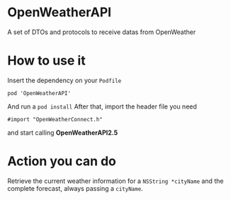 # OpenWeatherAPI
A set of DTOs and protocols to receive datas from OpenWeather

# How to use it
Insert the dependency on your `Podfile`

    pod 'OpenWeatherAPI'

And run a `pod install`
After that, import the header file you need

    #import "OpenWeatherConnect.h"

and start calling **OpenWeatherAPI2.5**

# Action you can do
Retrieve the current weather information for a `NSString *cityName` and the complete forecast, always passing a `cityName`.
